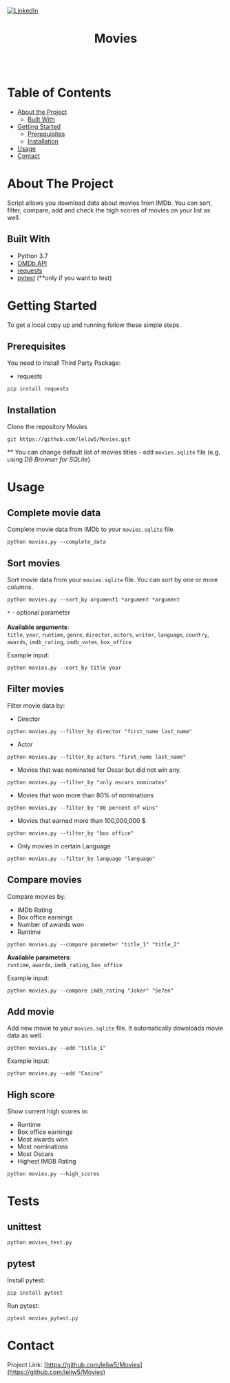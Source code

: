 [![LinkedIn][linkedin-shield]][linkedin-url]


<p align="center">
  <h1 align="center">Movies</h1>
<br>
<br>

<!-- TABLE OF CONTENTS -->
# Table of Contents

* [About the Project](#about-the-project)
  * [Built With](#built-with)
* [Getting Started](#getting-started)
  * [Prerequisites](#prerequisites)
  * [Installation](#installation)
* [Usage](#usage)
* [Contact](#contact)

<!-- ABOUT THE PROJECT -->
# About The Project

Script allows you download data about movies from IMDb.
You can sort, filter, compare, add and check the high scores of movies on your list as well.

## Built With

* Python 3.7
* [OMDb API][omdb_api]
* [requests][requests]
* [pytest][pytest] (**only if you want to test)

<!-- GETTING STARTED -->
# Getting Started

To get a local copy up and running follow these simple steps.

## Prerequisites

You need to install Third Party Package:
* requests
```
pip install requests
```

## Installation
 
Clone the repository Movies
```
git https://github.com/leliw5/Movies.git
```
** You can change default list of movies titles - edit `movies.sqlite` file (e.g. using _DB Browser for SQLite_).

<!-- USAGE EXAMPLES -->
# Usage

## Complete movie data
Complete movie data from IMDb to your `movies.sqlite` file.
```
python movies.py --complete_data
```

## Sort movies
Sort movie data from your `movies.sqlite` file.
You can sort by one or more columns.
```
python movies.py --sort_by argument1 *argument *argument
```
`*` - optional parameter
<br><br>
<b>Available arguments</b>:<br>
`title`, `year`, `runtime`, `genre`, `director`, `actors`, `writer`, `language`, `country`, `awards`, 
`imdb_rating`, `imdb_votes`, `box_office`

Example input:
```
python movies.py --sort_by title year
```

## Filter movies
Filter movie data by:
- Director
```
python movies.py --filter_by director "first_name last_name"
```
- Actor
```
python movies.py --filter_by actors "first_name last_name"
```
- Movies that was nominated for Oscar but did not win any.
```
python movies.py --filter_by "only oscars nominates"
```
- Movies that won more than 80% of nominations
```
python movies.py --filter_by "80 percent of wins"
```
- Movies that earned more than 100,000,000 $
```
python movies.py --filter_by "box office"
```
- Only movies in certain Language
```
python movies.py --filter_by language "language"
```

## Compare movies
Compare movies by:
- IMDb Rating 
- Box office earnings
- Number of awards won
- Runtime

```
python movies.py --compare parameter "title_1" "title_2"
```
<b>Available parameters</b>:<br>
`runtime`, `awards`, `imdb_rating`, `box_office`

Example input:
```
python movies.py --compare imdb_rating "Joker" "Se7en"
```

## Add movie
Add new movie to your `movies.sqlite` file. It automatically downloads movie data as well.

```
python movies.py --add "title_1"
```

Example input:
```
python movies.py --add "Casino"
```

## High score
Show current high scores in:
- Runtime
- Box office earnings
- Most awards won
- Most nominations
- Most Oscars
- Highest IMDB Rating

```
python movies.py --high_scores
```

# Tests

## unittest
```
python movies_test.py
```

## pytest
Install pytest:
```
pip install pytest
```
Run pytest:
```
pytest movies_pytest.py
```

<!-- CONTACT -->
# Contact

Project Link: [https://github.com/leliw5/Movies](https://github.com/leliw5/Movies)

<!-- MARKDOWN LINKS & IMAGES -->
<!-- https://www.markdownguide.org/basic-syntax/#reference-style-links -->
[linkedin-shield]: https://img.shields.io/badge/-LinkedIn-black.svg?style=flat-square&logo=linkedin&colorB=555
[linkedin-url]: https://www.linkedin.com/in/mateusz-leliwa/
[omdb_api]: http://www.omdbapi.com
[requests]: https://pypi.org/project/requests
[pytest]: https://pypi.org/project/pytest/
